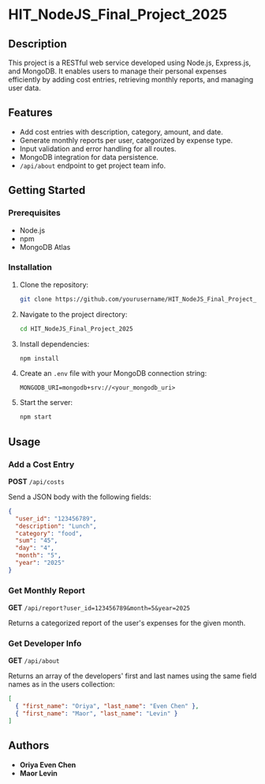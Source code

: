 # HIT_NodeJS_Final_Project_2025

## Description

This project is a RESTful web service developed using Node.js, Express.js, and MongoDB. It enables users to manage their personal expenses efficiently by adding cost entries, retrieving monthly reports, and managing user data.

## Features

- Add cost entries with description, category, amount, and date.
- Generate monthly reports per user, categorized by expense type.
- Input validation and error handling for all routes.
- MongoDB integration for data persistence.
- `/api/about` endpoint to get project team info.

## Getting Started

### Prerequisites

- Node.js
- npm
- MongoDB Atlas

### Installation

1. Clone the repository:
   ```bash
   git clone https://github.com/yourusername/HIT_NodeJS_Final_Project_2025.git
   ```
2. Navigate to the project directory:
   ```bash
   cd HIT_NodeJS_Final_Project_2025
   ```
3. Install dependencies:
   ```bash
   npm install
   ```
4. Create an `.env` file with your MongoDB connection string:
   ```
   MONGODB_URI=mongodb+srv://<your_mongodb_uri>
   ```
5. Start the server:
   ```bash
   npm start
   ```

## Usage

### Add a Cost Entry

**POST** `/api/costs`

Send a JSON body with the following fields:
```json
{
  "user_id": "123456789",
  "description": "Lunch",
  "category": "food",
  "sum": "45",
  "day": "4",
  "month": "5",
  "year": "2025"
}
```

### Get Monthly Report

**GET** `/api/report?user_id=123456789&month=5&year=2025`

Returns a categorized report of the user's expenses for the given month.

### Get Developer Info

**GET** `/api/about`

Returns an array of the developers' first and last names using the same field names as in the users collection:
```json
[
  { "first_name": "Oriya", "last_name": "Even Chen" },
  { "first_name": "Maor", "last_name": "Levin" }
]
```

## Authors

- **Oriya Even Chen**
- **Maor Levin**
